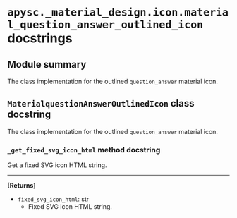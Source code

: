 # `apysc._material_design.icon.material_question_answer_outlined_icon` docstrings

## Module summary

The class implementation for the outlined `question_answer` material icon.

## `MaterialquestionAnswerOutlinedIcon` class docstring

The class implementation for the outlined `question_answer` material icon.

### `_get_fixed_svg_icon_html` method docstring

Get a fixed SVG icon HTML string.<hr>

**[Returns]**

- `fixed_svg_icon_html`: str
  - Fixed SVG icon HTML string.